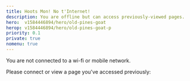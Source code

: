 ```yaml
---
title: Hoots Mon! No t'Internet!
description: You are offline but can access previously-viewed pages.
hero:  v1584446894/hero/old-pines-goat
herop: v1584446894/hero/old-pines-goat-p
priority: 0.1
private: true
nomenu: true
---
```


You are not connected to a wi-fi or mobile network.

Please connect or view a page you've accessed previously:

<ul id="cachedpagelist"></ul>
